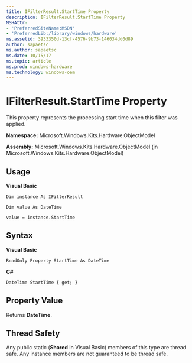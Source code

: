 ```yaml
---
title: IFilterResult.StartTime Property
description: IFilterResult.StartTime Property
MSHAttr:
- 'PreferredSiteName:MSDN'
- 'PreferredLib:/library/windows/hardware'
ms.assetid: 3933350d-13cf-4576-9b73-146034dd0d89
author: sapaetsc
ms.author: sapaetsc
ms.date: 10/15/17
ms.topic: article
ms.prod: windows-hardware
ms.technology: windows-oem
---
```


# IFilterResult.StartTime Property


This property represents the processing start time when this filter was applied.

**Namespace:** Microsoft.Windows.Kits.Hardware.ObjectModel

**Assembly:** Microsoft.Windows.Kits.Hardware.ObjectModel (in Microsoft.Windows.Kits.Hardware.ObjectModel)

## <span id="Usage"></span><span id="usage"></span><span id="USAGE"></span>Usage


**Visual Basic**

`Dim instance As IFilterResult`

`Dim value As DateTime`

`value = instance.StartTime`

## <span id="Syntax"></span><span id="syntax"></span><span id="SYNTAX"></span>Syntax


**Visual Basic**

`ReadOnly Property StartTime As DateTime`

**C#**

`DateTime StartTime { get; }`

## <span id="Property_Value"></span><span id="property_value"></span><span id="PROPERTY_VALUE"></span>Property Value


Returns **DateTime**.

## <span id="Thread_Safety"></span><span id="thread_safety"></span><span id="THREAD_SAFETY"></span>Thread Safety


Any public static (**Shared** in Visual Basic) members of this type are thread safe. Any instance members are not guaranteed to be thread safe.

 

 






